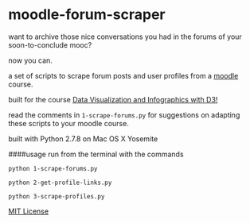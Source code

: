 # moodle-forum-scraper

want to archive those nice conversations you had in the forums of your soon-to-conclude mooc? 

now you can.

a set of scripts to scrape forum posts and user profiles from a [moodle](https://moodle.org/) course.  

built for the course [Data Visualization and Infographics with D3!](http://journalismcourses.org/course/view.php?id=25)

read the comments in `1-scrape-forums.py` for suggestions on adapting these scripts to your moodle course.
 
built with Python 2.7.8 on Mac OS X Yosemite

####usage
run from the terminal with the commands

`python 1-scrape-forums.py`

`python 2-get-profile-links.py`

`python 3-scrape-profiles.py`

[MIT License](http://opensource.org/licenses/MIT)


